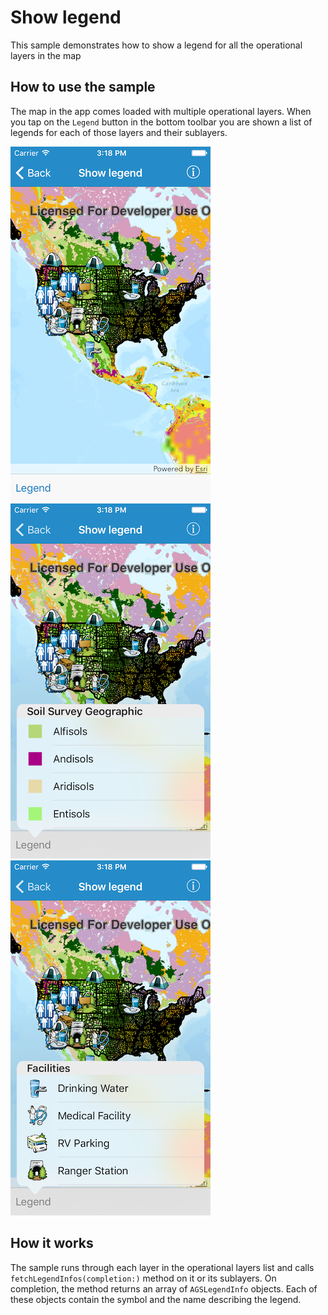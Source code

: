 # Show legend

This sample demonstrates how to show a legend for all the operational layers in the map

## How to use the sample

The map in the app comes loaded with multiple operational layers. When you tap on the `Legend` button in the bottom toolbar you are shown a list of legends for each of those layers and their sublayers.

![](image1.png)
![](image2.png)
![](image3.png)

## How it works

The sample runs through each layer in the operational layers list and calls `fetchLegendInfos(completion:)` method on it or its sublayers. On completion, the method returns an array of `AGSLegendInfo` objects. Each of these objects contain the symbol and the name describing the legend. 





